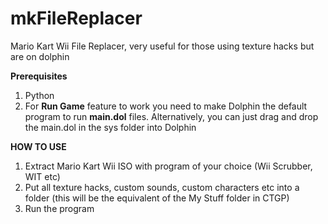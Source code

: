 # mkFileReplacer
Mario Kart Wii File Replacer, very useful for those using texture hacks but are on dolphin

**Prerequisites**
1. Python
2. For **Run Game** feature to work you need to make Dolphin the default program to run **main.dol** files. Alternatively, you can just drag and drop the main.dol in the sys folder into Dolphin

**HOW TO USE**

1. Extract Mario Kart Wii ISO with program of your choice (Wii Scrubber, WIT etc)
2. Put all texture hacks, custom sounds, custom characters etc into a folder (this will be the equivalent of the My Stuff folder in CTGP)
3. Run the program
